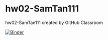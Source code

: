 # hw02-SamTan111
hw02-SamTan111 created by GitHub Classroom

[![Binder](https://mybinder.org/badge_logo.svg)](https://mybinder.org/v2/gh/UCB-stat-159-s23/hw02-SamTan111/HEAD?labpath=LOSC_Event_tutorial.ipynb)
